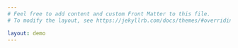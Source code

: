 ```yaml
---
# Feel free to add content and custom Front Matter to this file.
# To modify the layout, see https://jekyllrb.com/docs/themes/#overriding-theme-defaults

layout: demo
---
```

